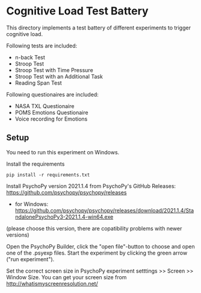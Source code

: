 # Cognitive Load Test Battery

This directory implements a test battery of different experiments to trigger cognitive load.

Following tests are included:
- n-back Test
- Stroop Test
- Stroop Test with Time Pressure
- Stroop Test with an Additional Task
- Reading Span Test

Following questionaires are included:
- NASA TXL Questionaire
- POMS Emotions Questionaire
- Voice recording for Emotions

## Setup

You need to run this experiment on Windows.

Install the requirements

`pip install -r requirements.txt`

Install PsychoPy version 2021.1.4 from PsychoPy's GitHub Releases: https://github.com/psychopy/psychopy/releases 
- for Windows: https://github.com/psychopy/psychopy/releases/download/2021.1.4/StandalonePsychoPy3-2021.1.4-win64.exe 

(please choose this version, there are copatibility problems with newer versions)

Open the PsychoPy Builder, click the "open file"-button to choose and open one of the .psyexp files. Start the experiment by clicking the green arrow ("run experiment").

Set the correct screen size in PsychoPy experiment setttings >> Screen >> Window Size. You can get your screen size from http://whatismyscreenresolution.net/ 



